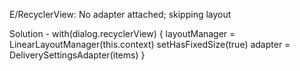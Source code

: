 E/RecyclerView: No adapter attached; skipping layout

Solution - 
with(dialog.recyclerView) {
                layoutManager = LinearLayoutManager(this.context)
                setHasFixedSize(true)
                adapter = DeliverySettingsAdapter(items)
            }